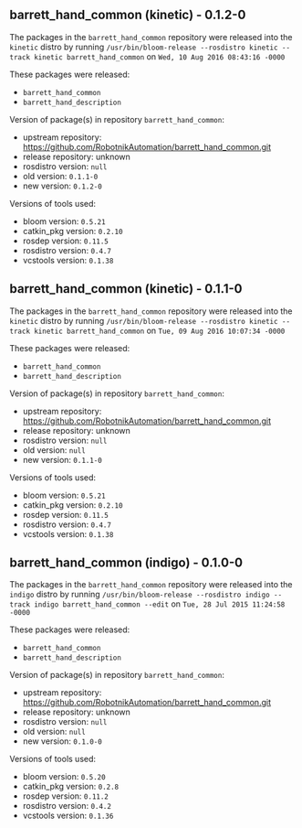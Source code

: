 ## barrett_hand_common (kinetic) - 0.1.2-0

The packages in the `barrett_hand_common` repository were released into the `kinetic` distro by running `/usr/bin/bloom-release --rosdistro kinetic --track kinetic barrett_hand_common` on `Wed, 10 Aug 2016 08:43:16 -0000`

These packages were released:
- `barrett_hand_common`
- `barrett_hand_description`

Version of package(s) in repository `barrett_hand_common`:

- upstream repository: https://github.com/RobotnikAutomation/barrett_hand_common.git
- release repository: unknown
- rosdistro version: `null`
- old version: `0.1.1-0`
- new version: `0.1.2-0`

Versions of tools used:

- bloom version: `0.5.21`
- catkin_pkg version: `0.2.10`
- rosdep version: `0.11.5`
- rosdistro version: `0.4.7`
- vcstools version: `0.1.38`


## barrett_hand_common (kinetic) - 0.1.1-0

The packages in the `barrett_hand_common` repository were released into the `kinetic` distro by running `/usr/bin/bloom-release --rosdistro kinetic --track kinetic barrett_hand_common` on `Tue, 09 Aug 2016 10:07:34 -0000`

These packages were released:
- `barrett_hand_common`
- `barrett_hand_description`

Version of package(s) in repository `barrett_hand_common`:

- upstream repository: https://github.com/RobotnikAutomation/barrett_hand_common.git
- release repository: unknown
- rosdistro version: `null`
- old version: `null`
- new version: `0.1.1-0`

Versions of tools used:

- bloom version: `0.5.21`
- catkin_pkg version: `0.2.10`
- rosdep version: `0.11.5`
- rosdistro version: `0.4.7`
- vcstools version: `0.1.38`


## barrett_hand_common (indigo) - 0.1.0-0

The packages in the `barrett_hand_common` repository were released into the `indigo` distro by running `/usr/bin/bloom-release --rosdistro indigo --track indigo barrett_hand_common --edit` on `Tue, 28 Jul 2015 11:24:58 -0000`

These packages were released:
- `barrett_hand_common`
- `barrett_hand_description`

Version of package(s) in repository `barrett_hand_common`:
- upstream repository: https://github.com/RobotnikAutomation/barrett_hand_common.git
- release repository: unknown
- rosdistro version: `null`
- old version: `null`
- new version: `0.1.0-0`

Versions of tools used:
- bloom version: `0.5.20`
- catkin_pkg version: `0.2.8`
- rosdep version: `0.11.2`
- rosdistro version: `0.4.2`
- vcstools version: `0.1.36`



